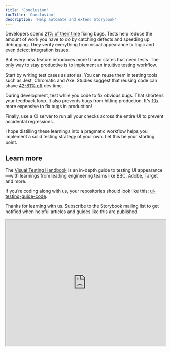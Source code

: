 ```yaml
---
title: 'Conclusion'
tocTitle: 'Conclusion'
description: 'Help automate and extend Storybook'
---
```


Developers spend [21% of their time](https://www.niss.org/sites/default/files/technicalreports/tr81.pdf) fixing bugs. Tests help reduce the amount of work you have to do by catching defects and speeding up debugging. They verify everything from visual appearance to logic and even detect integration issues.

But every new feature introduces more UI and states that need tests. The only way to stay productive is to implement an intuitive testing workflow.

Start by writing test cases as stories. You can reuse them in testing tools such as Jest, Chromatic and Axe. Studies suggest that reusing code can shave [42-81% off](https://www.researchgate.net/publication/3188437_Evaluating_Software_Reuse_Alternatives_A_Model_and_Its_Application_to_an_Industrial_Case_Study?ev=publicSearchHeader&_sg=g8WraNGZNGPw0R-1-jGpy0XwUDeAr3qb472J6lhisyQ3l24pSmndO6anMdX2L3HdWHifsczPegR9wjA) dev time.

During development, test while you code to fix obvious bugs. That shortens your feedback loop. It also prevents bugs from hitting production. It's [10x](https://ntrs.nasa.gov/search.jsp?R=20100036670) more expensive to fix bugs in production!

Finally, use a CI server to run all your checks across the entire UI to prevent accidental regressions.

I hope distilling these learnings into a pragmatic workflow helps you implement a solid testing strategy of your own. Let this be your starting point.

## Learn more

The [Visual Testing Handbook](/visual-testing-handbook) is an in-depth guide to testing UI appearance—with learnings from leading engineering teams like BBC, Adobe, Target and more.

If you’re coding along with us, your repositories should look like this: [ui-testing-guide-code](https://github.com/chromaui/ui-testing-guide-code/tree/workflow).

Thanks for learning with us. Subscribe to the Storybook mailing list to get notified when helpful articles and guides like this are published.

<iframe style="height:400px;width:100%;max-width:800px;margin:0px auto;" src="https://upscri.be/d42fc0?as_embed"></iframe>
